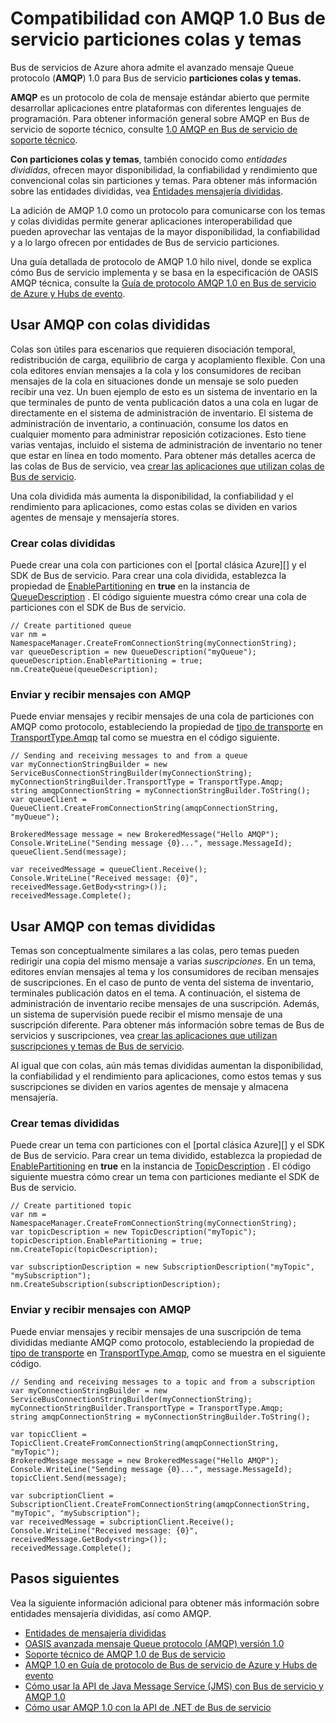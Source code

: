 <properties 
    pageTitle="Compatibilidad con AMQP 1.0 Bus de servicio particiones colas y temas | Microsoft Azure" 
    description="Aprenda a usar los temas y colas avanzadas mensaje Queue protocolo (AMQP) 1.0 con Bus de servicio particionado." 
    services="service-bus" 
    documentationCenter=".net" 
    authors="hillaryc" 
    manager="timlt" 
    editor=""/>

<tags 
    ms.service="service-bus" 
    ms.workload="na" 
    ms.tgt_pltfrm="na" 
    ms.devlang="multiple" 
    ms.topic="article" 
    ms.date="10/14/2016" 
    ms.author="hillaryc;sethm"/>

# <a name="amqp-10-support-for-service-bus-partitioned-queues-and-topics"></a>Compatibilidad con AMQP 1.0 Bus de servicio particiones colas y temas 

Bus de servicios de Azure ahora admite el avanzado mensaje Queue protocolo (**AMQP**) 1.0 para Bus de servicio **particiones colas y temas.**

**AMQP** es un protocolo de cola de mensaje estándar abierto que permite desarrollar aplicaciones entre plataformas con diferentes lenguajes de programación. Para obtener información general sobre AMQP en Bus de servicio de soporte técnico, consulte [1.0 AMQP en Bus de servicio de soporte técnico](service-bus-amqp-overview.md).

**Con particiones colas y temas**, también conocido como *entidades divididas*, ofrecen mayor disponibilidad, la confiabilidad y rendimiento que convencional colas sin particiones y temas. Para obtener más información sobre las entidades divididas, vea [Entidades mensajería divididas](service-bus-partitioning.md).

La adición de AMQP 1.0 como un protocolo para comunicarse con los temas y colas divididas permite generar aplicaciones interoperabilidad que pueden aprovechar las ventajas de la mayor disponibilidad, la confiabilidad y a lo largo ofrecen por entidades de Bus de servicio particiones.

Una guía detallada de protocolo de AMQP 1.0 hilo nivel, donde se explica cómo Bus de servicio implementa y se basa en la especificación de OASIS AMQP técnica, consulte la [Guía de protocolo AMQP 1.0 en Bus de servicio de Azure y Hubs de evento](service-bus-amqp-protocol-guide.md).    

## <a name="use-amqp-with-partitioned-queues"></a>Usar AMQP con colas divididas

Colas son útiles para escenarios que requieren disociación temporal, redistribución de carga, equilibrio de carga y acoplamiento flexible. Con una cola editores envían mensajes a la cola y los consumidores de reciban mensajes de la cola en situaciones donde un mensaje se solo pueden recibir una vez. Un buen ejemplo de esto es un sistema de inventario en la que terminales de punto de venta publicación datos a una cola en lugar de directamente en el sistema de administración de inventario. El sistema de administración de inventario, a continuación, consume los datos en cualquier momento para administrar reposición cotizaciones. Esto tiene varias ventajas, incluido el sistema de administración de inventario no tener que estar en línea en todo momento. Para obtener más detalles acerca de las colas de Bus de servicio, vea [crear las aplicaciones que utilizan colas de Bus de servicio](service-bus-create-queues.md). 

Una cola dividida más aumenta la disponibilidad, la confiabilidad y el rendimiento para aplicaciones, como estas colas se dividen en varios agentes de mensaje y mensajería stores.     

### <a name="create-partitioned-queues"></a>Crear colas divididas

Puede crear una cola con particiones con el [portal clásica Azure][] y el SDK de Bus de servicio. Para crear una cola dividida, establezca la propiedad de [EnablePartitioning](https://msdn.microsoft.com/library/azure/microsoft.servicebus.messaging.queuedescription.enablepartitioning.aspx) en **true** en la instancia de [QueueDescription](https://msdn.microsoft.com/library/azure/microsoft.servicebus.messaging.queuedescription.aspx) . El código siguiente muestra cómo crear una cola de particiones con el SDK de Bus de servicio. 
 
```
// Create partitioned queue
var nm = NamespaceManager.CreateFromConnectionString(myConnectionString);
var queueDescription = new QueueDescription("myQueue");
queueDescription.EnablePartitioning = true;
nm.CreateQueue(queueDescription);
```

### <a name="send-and-receive-messages-using-amqp"></a>Enviar y recibir mensajes con AMQP

Puede enviar mensajes y recibir mensajes de una cola de particiones con AMQP como protocolo, estableciendo la propiedad de [tipo de transporte](https://msdn.microsoft.com/library/azure/microsoft.servicebus.servicebusconnectionstringbuilder.transporttype.aspx) en [TransportType.Amqp](https://msdn.microsoft.com/library/azure/microsoft.servicebus.messaging.transporttype.aspx) tal como se muestra en el código siguiente.  

```
// Sending and receiving messages to and from a queue
var myConnectionStringBuilder = new ServiceBusConnectionStringBuilder(myConnectionString);
myConnectionStringBuilder.TransportType = TransportType.Amqp;
string amqpConnectionString = myConnectionStringBuilder.ToString();
var queueClient = QueueClient.CreateFromConnectionString(amqpConnectionString, "myQueue");

BrokeredMessage message = new BrokeredMessage("Hello AMQP");
Console.WriteLine("Sending message {0}...", message.MessageId);
queueClient.Send(message);

var receivedMessage = queueClient.Receive();
Console.WriteLine("Received message: {0}", receivedMessage.GetBody<string>());
receivedMessage.Complete();
```

## <a name="use-amqp-with-partitioned-topics"></a>Usar AMQP con temas divididas

Temas son conceptualmente similares a las colas, pero temas pueden redirigir una copia del mismo mensaje a varias *suscripciones*. En un tema, editores envían mensajes al tema y los consumidores de reciban mensajes de suscripciones. En el caso de punto de venta del sistema de inventario, terminales publicación datos en el tema. A continuación, el sistema de administración de inventario recibe mensajes de una suscripción. Además, un sistema de supervisión puede recibir el mismo mensaje de una suscripción diferente. Para obtener más información sobre temas de Bus de servicios y suscripciones, vea [crear las aplicaciones que utilizan suscripciones y temas de Bus de servicio](service-bus-create-topics-subscriptions.md). 

Al igual que con colas, aún más temas divididas aumentan la disponibilidad, la confiabilidad y el rendimiento para aplicaciones, como estos temas y sus suscripciones se dividen en varios agentes de mensaje y almacena mensajería. 

### <a name="create-partitioned-topics"></a>Crear temas divididas

Puede crear un tema con particiones con el [portal clásica Azure][] y el SDK de Bus de servicio. Para crear un tema dividido, establezca la propiedad de [EnablePartitioning](https://msdn.microsoft.com/library/azure/microsoft.servicebus.messaging.topicdescription.enablepartitioning.aspx) en **true** en la instancia de [TopicDescription](https://msdn.microsoft.com/library/azure/microsoft.servicebus.messaging.topicdescription.aspx) . El código siguiente muestra cómo crear un tema con particiones mediante el SDK de Bus de servicio.
    
```
// Create partitioned topic
var nm = NamespaceManager.CreateFromConnectionString(myConnectionString);
var topicDescription = new TopicDescription("myTopic");
topicDescription.EnablePartitioning = true;
nm.CreateTopic(topicDescription);

var subscriptionDescription = new SubscriptionDescription("myTopic", "mySubscription");
nm.CreateSubscription(subscriptionDescription);
```

### <a name="send-and-receive-messages-using-amqp"></a>Enviar y recibir mensajes con AMQP

Puede enviar mensajes y recibir mensajes de una suscripción de tema divididas mediante AMQP como protocolo, estableciendo la propiedad de [tipo de transporte](https://msdn.microsoft.com/library/azure/microsoft.servicebus.servicebusconnectionstringbuilder.transporttype.aspx) en [TransportType.Amqp](https://msdn.microsoft.com/library/azure/microsoft.servicebus.messaging.transporttype.aspx), como se muestra en el siguiente código.  

```
// Sending and receiving messages to a topic and from a subscription
var myConnectionStringBuilder = new ServiceBusConnectionStringBuilder(myConnectionString);
myConnectionStringBuilder.TransportType = TransportType.Amqp;
string amqpConnectionString = myConnectionStringBuilder.ToString();
    
var topicClient = TopicClient.CreateFromConnectionString(amqpConnectionString, "myTopic");
BrokeredMessage message = new BrokeredMessage("Hello AMQP");
Console.WriteLine("Sending message {0}...", message.MessageId);
topicClient.Send(message);
    
var subcriptionClient = SubscriptionClient.CreateFromConnectionString(amqpConnectionString, "myTopic", "mySubscription");
var receivedMessage = subcriptionClient.Receive();
Console.WriteLine("Received message: {0}", receivedMessage.GetBody<string>());
receivedMessage.Complete();
```

## <a name="next-steps"></a>Pasos siguientes

Vea la siguiente información adicional para obtener más información sobre entidades mensajería divididas, así como AMQP.

*    [Entidades de mensajería divididas](service-bus-partitioning.md)
*    [OASIS avanzada mensaje Queue protocolo (AMQP) versión 1.0](http://docs.oasis-open.org/amqp/core/v1.0/os/amqp-core-complete-v1.0-os.pdf)
*    [Soporte técnico de AMQP 1.0 de Bus de servicio](service-bus-amqp-overview.md)
*    [AMQP 1.0 en Guía de protocolo de Bus de servicio de Azure y Hubs de evento](service-bus-amqp-protocol-guide.md)
*    [Cómo usar la API de Java Message Service (JMS) con Bus de servicio y AMQP 1.0](service-bus-java-how-to-use-jms-api-amqp.md)
*    [Cómo usar AMQP 1.0 con la API de .NET de Bus de servicio](service-bus-dotnet-advanced-message-queuing.md)

[Portal de clásico de Azure]: http://manage.windowsazure.com
